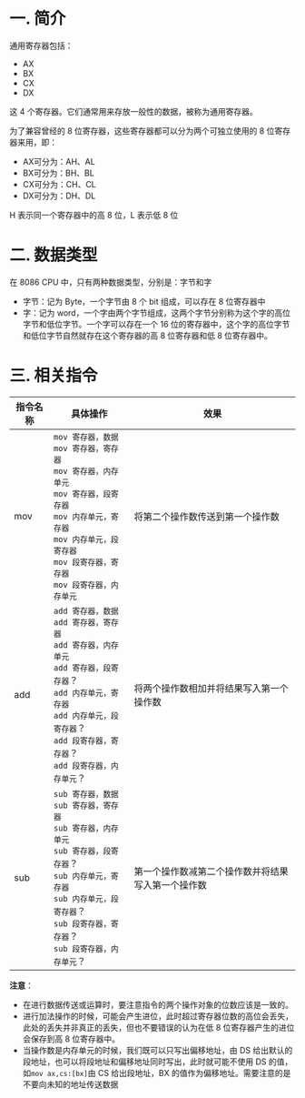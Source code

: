 # 一. 简介

通用寄存器包括：

- AX
- BX
- CX
- DX

这 4 个寄存器。它们通常用来存放一般性的数据，被称为通用寄存器。

为了兼容曾经的 8 位寄存器，这些寄存器都可以分为两个可独立使用的 8 位寄存器来用，即：

- AX可分为：AH、AL
- BX可分为：BH、BL
- CX可分为：CH、CL
- DX可分为：DH、DL

H 表示同一个寄存器中的高 8 位，L 表示低 8 位



# 二. 数据类型

在 8086 CPU 中，只有两种数据类型，分别是：字节和字

- 字节：记为 Byte，一个字节由 8 个 bit 组成，可以存在 8 位寄存器中
- 字：记为 word，一个字由两个字节组成，这两个字节分别称为这个字的高位字节和低位字节。一个字可以存在一个 16 位的寄存器中，这个字的高位字节和低位字节自然就存在这个寄存器的高 8 位寄存器和低 8 位寄存器中。



# 三. 相关指令

| 指令名称 | 具体操作                                                     | 效果                                               |
| -------- | ------------------------------------------------------------ | -------------------------------------------------- |
| mov      | `mov 寄存器，数据`<br />`mov 寄存器，寄存器`<br />`mov 寄存器，内存单元`<br />`mov 寄存器，段寄存器`<br />`mov 内存单元，寄存器`<br />`mov 内存单元，段寄存器`<br />`mov 段寄存器，寄存器`<br />`mov 段寄存器，内存单元` | 将第二个操作数传送到第一个操作数                   |
| add      | `add 寄存器，数据`<br />`add 寄存器，寄存器`<br />`add 寄存器，内存单元`<br />`add 寄存器，段寄存器`？<br />`add 内存单元，寄存器`<br />`add 内存单元，段寄存器`？<br />`add 段寄存器，寄存器`？<br />`add 段寄存器，内存单元`？ | 将两个操作数相加并将结果写入第一个操作数           |
| sub      | `sub 寄存器，数据`<br />`sub 寄存器，寄存器`<br />`sub 寄存器，内存单元`<br />`sub 寄存器，段寄存器`？<br />`sub 内存单元，寄存器`<br />`sub 内存单元，段寄存器`？<br />`sub 段寄存器，寄存器`？<br />`sub 段寄存器，内存单元`？ | 第一个操作数减第二个操作数并将结果写入第一个操作数 |

**注意**：

- 在进行数据传送或运算时，要注意指令的两个操作对象的位数应该是一致的。
- 进行加法操作的时候，可能会产生进位，此时超过寄存器位数的高位会丢失，此处的丢失并非真正的丢失，但也不要错误的认为在低 8 位寄存器产生的进位会保存到高 8 位寄存器中。
- 当操作数是内存单元的时候，我们既可以只写出偏移地址，由 DS 给出默认的段地址，也可以将段地址和偏移地址同时写出，此时就可能不使用 DS 的值，如`mov ax,cs:[bx]`由 CS 给出段地址，BX 的值作为偏移地址。需要注意的是不要向未知的地址传送数据